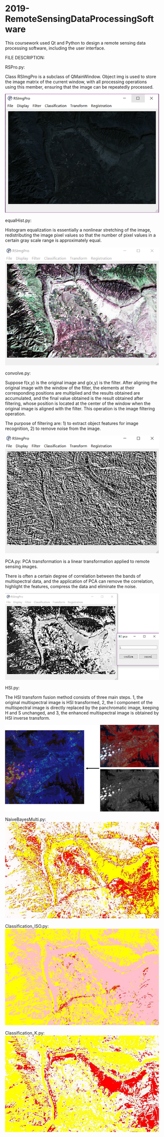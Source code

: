 # 2019-RemoteSensingDataProcessingSoftware

This coursework used Qt and Python to design a remote sensing data processing software, including the user interface.

FILE DESCRIPTION:

RSPro.py:

Class RSImgPro is a subclass of QMainWindow. Object img is used to store the image matrix of the current window, with all processing operations using this member, ensuring that the image can be repeatedly processed.

![image](https://github.com/SongxiYoung/2019-RemoteSensingDataProcessingSoftware/blob/main/img-folder/1.png)


equalHist.py:

Histogram equalization is essentially a nonlinear stretching of the image, redistributing the image pixel values so that the number of pixel values in a certain gray scale range is approximately equal.

![image](https://github.com/SongxiYoung/2019-RemoteSensingDataProcessingSoftware/blob/main/img-folder/%E5%9B%BE%E7%89%87%2018.png)


convolve.py:

Suppose f(x,y) is the original image and g(x,y) is the filter. After aligning the original image with the window of the filter, the elements at their corresponding positions are multiplied and the results obtained are accumulated, and the final value obtained is the result obtained after filtering, whose position is located at the center of the window when the original image is aligned with the filter. This operation is the image filtering operation.

The purpose of filtering are: 1) to extract object features for image recognition, 2) to remove noise from the image.

![image](https://github.com/SongxiYoung/2019-RemoteSensingDataProcessingSoftware/blob/main/img-folder/%E5%9B%BE%E7%89%87%2019.png)


PCA.py:
PCA transformation is a linear transformation applied to remote sensing images.

There is often a certain degree of correlation between the bands of multispectral data, and the application of PCA can remove the correlation, highlight the features, compress the data and eliminate the noise.

![image](https://github.com/SongxiYoung/2019-RemoteSensingDataProcessingSoftware/blob/main/img-folder/%E5%9B%BE%E7%89%87%2020.png)


HSI.py:

The HSI transform fusion method consists of three main steps.
1, the original multispectral image is HSI transformed, 2, the I component of the multispectral image is directly replaced by the panchromatic image, keeping H and S unchanged, and 3, the enhanced multispectral image is obtained by HSI inverse transform.

![image](https://github.com/SongxiYoung/2019-RemoteSensingDataProcessingSoftware/blob/main/img-folder/hsi.png)


NaiveBayesMulti.py:
![image](https://github.com/SongxiYoung/2019-RemoteSensingDataProcessingSoftware/blob/main/img-folder/BayesMulti_result.jpg)


Classification_ISO.py:
![image](https://github.com/SongxiYoung/2019-RemoteSensingDataProcessingSoftware/blob/main/img-folder/ISODATA_test2.jpg)


Classification_K.py:
![image](https://github.com/SongxiYoung/2019-RemoteSensingDataProcessingSoftware/blob/main/img-folder/Kmeans_result.jpg)

